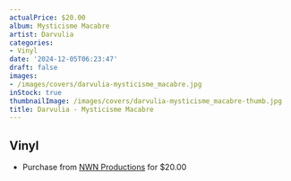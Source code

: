 ```yaml
---
actualPrice: $20.00
album: Mysticisme Macabre
artist: Darvulia
categories:
- Vinyl
date: '2024-12-05T06:23:47'
draft: false
images:
- /images/covers/darvulia-mysticisme_macabre.jpg
inStock: true
thumbnailImage: /images/covers/darvulia-mysticisme_macabre-thumb.jpg
title: Darvulia - Mysticisme Macabre
---
```


## Vinyl
* Purchase from [NWN Productions](http://shop.nwnprod.com/index.php?route=product/product&path=75&product_id=34858&sort=pd.name&order=ASC) for $20.00
